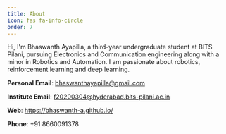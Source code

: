 ```yaml
---
title: About
icon: fas fa-info-circle
order: 7
---
```


Hi, I'm Bhaswanth Ayapilla, a third-year undergraduate student at BITS Pilani, pursuing Electronics and Communication engineering along with a minor in Robotics and Automation. I am passionate about robotics, reinforcement learning and deep learning.


**Personal Email**: bhaswanthayapilla@gmail.com

**Institute Email**: f20200304@hyderabad.bits-pilani.ac.in

**Web**: https://bhaswanth-a.github.io/

**Phone**: +91 8660091378

